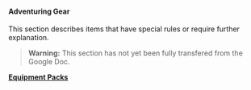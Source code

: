 #### Adventuring Gear

This section describes items that have special rules or require further explanation.

> **Warning:**
> This section has not yet been fully transfered from the Google Doc.

[**Equipment Packs**](./Equipment_Packs.md)